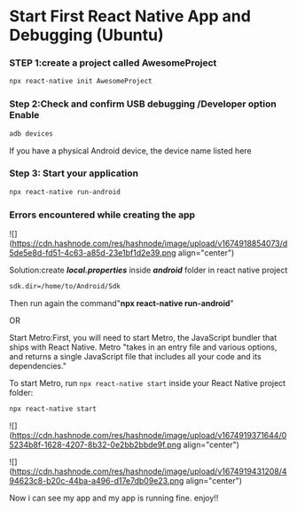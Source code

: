 # Start First React Native App and Debugging (Ubuntu)

### **STEP 1:create a project called** AwesomeProject

```bash
npx react-native init AwesomeProject
```

### **Step 2:Check and confirm USB debugging /Developer option Enable**

```bash
adb devices
```

If you have a physical Android device, the device name listed here

### Step 3: Start your application

```bash
npx react-native run-android
```

### **Errors encountered while creating the app**

![](https://cdn.hashnode.com/res/hashnode/image/upload/v1674918854073/d5de5e8d-fd51-4c63-a85d-23e1bf1d2e39.png align="center")

Solution:create ***local.properties*** inside ***android*** folder in react native project

```bash
sdk.dir=/home/to/Android/Sdk
```

Then run again the command"**npx react-native run-android**"

OR

Start Metro:First, you will need to start Metro, the JavaScript bundler that ships with React Native. Metro "takes in an entry file and various options, and returns a single JavaScript file that includes all your code and its dependencies."

To start Metro, run `npx react-native start` inside your React Native project folder:

```bash
npx react-native start
```

![](https://cdn.hashnode.com/res/hashnode/image/upload/v1674919371644/05234b8f-1628-4207-8b32-0e2bb2bbde9f.png align="center")

![](https://cdn.hashnode.com/res/hashnode/image/upload/v1674919431208/494623c8-b20c-44ba-a496-d17e7db09e23.png align="center")

Now i can see my app and my app is running fine. enjoy!!
